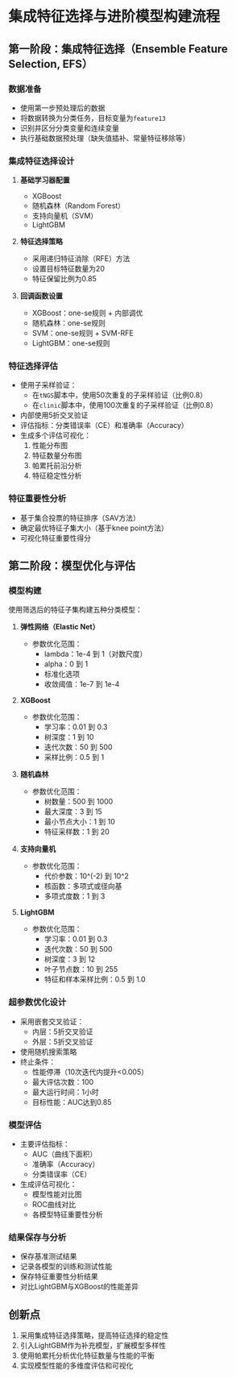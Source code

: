 # 集成特征选择与进阶模型构建流程

## 第一阶段：集成特征选择（Ensemble Feature Selection, EFS）

### 数据准备
- 使用第一步预处理后的数据
- 将数据转换为分类任务，目标变量为`feature13`
- 识别并区分分类变量和连续变量
- 执行基础数据预处理（缺失值插补、常量特征移除等）

### 集成特征选择设计
1. **基础学习器配置**
   - XGBoost
   - 随机森林（Random Forest）
   - 支持向量机（SVM）
   - LightGBM

2. **特征选择策略**
   - 采用递归特征消除（RFE）方法
   - 设置目标特征数量为20
   - 特征保留比例为0.85

3. **回调函数设置**
   - XGBoost：one-se规则 + 内部调优
   - 随机森林：one-se规则
   - SVM：one-se规则 + SVM-RFE
   - LightGBM：one-se规则

### 特征选择评估
- 使用子采样验证：
  - 在`tNGS`脚本中，使用50次重复的子采样验证（比例0.8）
  - 在`clinic`脚本中，使用100次重复的子采样验证（比例0.8）
- 内部使用5折交叉验证
- 评估指标：分类错误率（CE）和准确率（Accuracy）
- 生成多个评估可视化：
  1. 性能分布图
  2. 特征数量分布图
  3. 帕累托前沿分析
  4. 特征稳定性分析

### 特征重要性分析
- 基于集合投票的特征排序（SAV方法）
- 确定最优特征子集大小（基于knee point方法）
- 可视化特征重要性得分

## 第二阶段：模型优化与评估

### 模型构建
使用筛选后的特征子集构建五种分类模型：

1. **弹性网络（Elastic Net）**
   - 参数优化范围：
     - lambda：1e-4 到 1（对数尺度）
     - alpha：0 到 1
     - 标准化选项
     - 收敛阈值：1e-7 到 1e-4

2. **XGBoost**
   - 参数优化范围：
     - 学习率：0.01 到 0.3
     - 树深度：1 到 10
     - 迭代次数：50 到 500
     - 采样比例：0.5 到 1

3. **随机森林**
   - 参数优化范围：
     - 树数量：500 到 1000
     - 最大深度：3 到 15
     - 最小节点大小：1 到 10
     - 特征采样数：1 到 20

4. **支持向量机**
   - 参数优化范围：
     - 代价参数：10^(-2) 到 10^2
     - 核函数：多项式或径向基
     - 多项式度数：1 到 3

5. **LightGBM**
   - 参数优化范围：
     - 学习率：0.01 到 0.3
     - 迭代次数：50 到 500
     - 树深度：3 到 12
     - 叶子节点数：10 到 255
     - 特征和样本采样比例：0.5 到 1.0

### 超参数优化设计
- 采用嵌套交叉验证：
  - 内层：5折交叉验证
  - 外层：5折交叉验证
- 使用随机搜索策略
- 终止条件：
  - 性能停滞（10次迭代内提升<0.005）
  - 最大评估次数：100
  - 最大运行时间：1小时
  - 目标性能：AUC达到0.85

### 模型评估
- 主要评估指标：
  - AUC（曲线下面积）
  - 准确率（Accuracy）
  - 分类错误率（CE）
- 生成评估可视化：
  - 模型性能对比图
  - ROC曲线对比
  - 各模型特征重要性分析

### 结果保存与分析
- 保存基准测试结果
- 记录各模型的训练和测试性能
- 保存特征重要性分析结果
- 对比LightGBM与XGBoost的性能差异

## 创新点
1. 采用集成特征选择策略，提高特征选择的稳定性
2. 引入LightGBM作为补充模型，扩展模型多样性
3. 使用帕累托分析优化特征数量与性能的平衡
4. 实现模型性能的多维度评估和可视化
